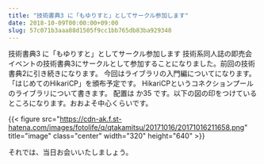 ```yaml
---
title: "技術書典3 に「もゆりすと」としてサークル参加します"
date: 2018-10-09T00:00:00+09:00
slug: 57c071b3aaa88d1505f9cc1bb765db83ba929348
---
```

技術書典3 に「もゆりすと」としてサークル参加します
技術系同人誌の即売会イベントの技術書典3にサークルとして参加することになりました。前回の技術書典2に引き続きになります。
今回はライブラリの入門編についてになります。「はじめてのHikariCP」を頒布予定です。 HikariCPというコネクションプールのライブラリについて書きます。
配置は か35 です。以下の図の印をつけているところになります。おおよそ中心くらいです。

{{< figure src="https://cdn-ak.f.st-hatena.com/images/fotolife/q/qtakamitsu/20171016/20171016211658.png" title="image" class="center" width="320" height="640" >}}


それでは、当日お会いいたしましょう。

